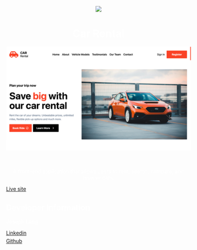 <div align="center">
    <img src="https://skillicons.dev/icons?i=react,tailwind,vite,javascript" />

<h1 align="center" style="color:white;">
Car Rental
</h1>
<img src="public/car-rental.png"
     alt="Car Rental"
     style="float: left; margin-right: 10px;" />
</div>
<p style="text-align:center; color:white; margin-top:350px;" >
A front-end application that allows users to rent, search, compare, and reserve cars.
</p>
<a style="text-decoration:underline;" href="https://carrental-jl.netlify.app/">Live site</a>
<h2 style="color:white;">
Developer Information
</h2>
<p style="color:white; font-weight:600;">Joseph Lang</p>
<div style="display:flex; flex-direction:column;gap:5px">
<a href="https://www.linkedin.com/in/jlang67/" style="text-decoration:underline;">Linkedin</a>
<a href="https://github.com/joseph-lang7" style="text-decoration:underline;">Github</a>
</div>
